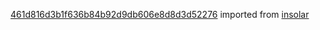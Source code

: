 [461d816d3b1f636b84b92d9db606e8d8d3d52276](https://github.com/insolar/insolar/commit/461d816d3b1f636b84b92d9db606e8d8d3d52276) imported from [insolar](https://github.com/insolar/insolar)
